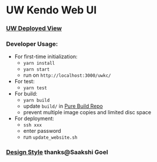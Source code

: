 # UW Kendo Web UI
### [UW Deployed View](http://students.washington.edu/uwkc/)
### Developer Usage:
   - For first-time initialization:
     - `yarn install`
     - `yarn start`
     - run on `http://localhost:3000/uwkc/`
   - For test:
     - `yarn test`
   - For build:
     - `yarn build`
     - update `build/` in [Pure Build Repo](https://github.com/LINNI2017/uw-kendo-build)
     - prevent multiple image copies and limited disc space
   - For deployment:
     - `ssh xxx`
     - enter password
     - run `update_website.sh`
### [Design Style](https://www.figma.com/file/Pk82TI8MmukIKFk7ICZ9H2/UW-Kendo?node-id=57%3A0) thanks@Saakshi Goel
